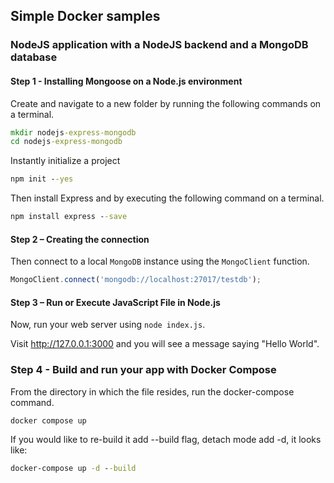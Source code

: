 ## Simple Docker samples
### NodeJS application with a NodeJS backend and a MongoDB database

#### Step 1 - Installing Mongoose on a Node.js environment

Create and navigate to a new folder by running the following commands on a terminal.
```bat
mkdir nodejs-express-mongodb
cd nodejs-express-mongodb
```

Instantly initialize a project
```bat
npm init --yes
```

Then install Express and  by executing the following command on a terminal.
```bat
npm install express --save
```

#### Step 2 – Creating the connection

Then connect to a local `MongoDB` instance using the `MongoClient` function.
```javascript
MongoClient.connect('mongodb://localhost:27017/testdb');
```

#### Step 3 – Run or Execute JavaScript File in Node.js
Now, run your web server using `node index.js`.

Visit http://127.0.0.1:3000 and you will see a message saying "Hello World".

### Step 4 - Build and run your app with Docker Compose
From the directory in which the file resides, run the docker-compose command.
```bat
docker compose up
```

If you would like to re-build it add --build flag, detach mode add -d, it looks like:
```bat
docker-compose up -d --build
```